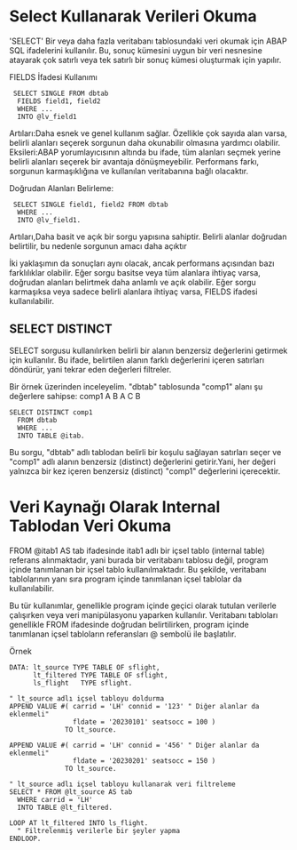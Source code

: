 # Select Kullanarak Verileri Okuma

'SELECT' Bir veya daha fazla veritabanı tablosundaki veri okumak için ABAP SQL ifadelerini kullanılır. Bu, sonuç kümesini uygun bir veri nesnesine atayarak çok satırlı veya tek satırlı bir sonuç kümesi oluşturmak için yapılır.

FIELDS İfadesi Kullanımı
```cadence
 SELECT SINGLE FROM dbtab
  FIELDS field1, field2
  WHERE ...
  INTO @lv_field1
```
Artıları:Daha esnek ve genel kullanım sağlar. Özellikle çok sayıda alan varsa, belirli alanları seçerek sorgunun daha okunabilir olmasına yardımcı olabilir.
Eksileri:ABAP yorumlayıcısının altında bu ifade, tüm alanları seçmek yerine belirli alanları seçerek bir avantaja dönüşmeyebilir. Performans farkı, sorgunun karmaşıklığına ve kullanılan veritabanına bağlı olacaktır.

Doğrudan Alanları Belirleme:
```cadence
 SELECT SINGLE field1, field2 FROM dbtab
  WHERE ...
  INTO @lv_field1.

```
Artıları,Daha basit ve açık bir sorgu yapısına sahiptir. Belirli alanlar doğrudan belirtilir, bu nedenle sorgunun amacı daha açıktır


İki yaklaşımın da sonuçları aynı olacak, ancak performans açısından bazı farklılıklar olabilir. Eğer sorgu basitse veya tüm alanlara ihtiyaç varsa, doğrudan alanları belirtmek daha anlamlı ve açık olabilir. Eğer sorgu karmaşıksa veya sadece belirli alanlara ihtiyaç varsa, FIELDS ifadesi kullanılabilir.

## SELECT DISTINCT
SELECT sorgusu kullanılırken belirli bir alanın benzersiz değerlerini getirmek için kullanılır. Bu ifade, belirtilen alanın farklı değerlerini içeren satırları döndürür, yani tekrar eden değerleri filtreler.

Bir örnek üzerinden inceleyelim.
"dbtab" tablosunda "comp1" alanı şu değerlere sahipse:
comp1
A
B
A
C
B

```cadence
SELECT DISTINCT comp1
  FROM dbtab
  WHERE ...
  INTO TABLE @itab.
```
Bu sorgu, "dbtab" adlı tablodan belirli bir koşulu sağlayan satırları seçer ve "comp1" adlı alanın benzersiz (distinct) değerlerini getirir.Yani, her değeri yalnızca bir kez içeren benzersiz (distinct) "comp1" değerlerini içerecektir.


# Veri Kaynağı Olarak Internal Tablodan Veri Okuma

FROM @itab1 AS tab ifadesinde itab1 adlı bir içsel tablo (internal table) referans alınmaktadır, yani burada bir veritabanı tablosu değil, program içinde tanımlanan bir içsel tablo kullanılmaktadır. Bu şekilde, veritabanı tablolarının yanı sıra program içinde tanımlanan içsel tablolar da kullanılabilir.

Bu tür kullanımlar, genellikle program içinde geçici olarak tutulan verilerle çalışırken veya veri manipülasyonu yaparken kullanılır. Veritabanı tabloları genellikle FROM ifadesinde doğrudan belirtilirken, program içinde tanımlanan içsel tabloların referansları @ sembolü ile başlatılır.

Örnek
```cadence
DATA: lt_source TYPE TABLE OF sflight,
      lt_filtered TYPE TABLE OF sflight,
      ls_flight   TYPE sflight.

" lt_source adlı içsel tabloyu doldurma
APPEND VALUE #( carrid = 'LH' connid = '123' " Diğer alanlar da eklenmeli"
                fldate = '20230101' seatsocc = 100 )
              TO lt_source.

APPEND VALUE #( carrid = 'LH' connid = '456' " Diğer alanlar da eklenmeli"
                fldate = '20230201' seatsocc = 150 )
              TO lt_source.

" lt_source adlı içsel tabloyu kullanarak veri filtreleme
SELECT * FROM @lt_source AS tab
  WHERE carrid = 'LH'
  INTO TABLE @lt_filtered.

LOOP AT lt_filtered INTO ls_flight.
  " Filtrelenmiş verilerle bir şeyler yapma
ENDLOOP.


```

